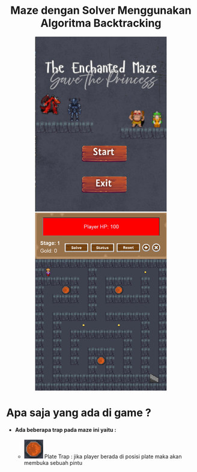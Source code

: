 <h1 align="center"> Maze dengan Solver Menggunakan Algoritma Backtracking  </h1>

<div align="center">
  <img src="project/dokumentasi/menu.png" width="350px">
  <img src="project/dokumentasi/gameplay.png" width="350px">
</div>

# Apa saja yang ada di game ?
<ul>
  <li><h4>Ada beberapa trap pada maze ini yaitu :</h4></li>
  <ul>
    <li><img src="project/img/plate.png" width="50px"> Plate Trap : jika player berada di posisi plate maka akan membuka sebuah pintu</li>
  </ul>
</ul>

